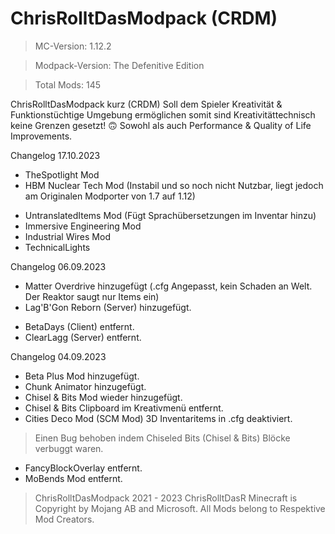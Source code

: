 # ChrisRolltDasModpack (CRDM)
> MC-Version: 1.12.2

> Modpack-Version: The Defenitive Edition

> Total Mods: 145 

ChrisRolltDasModpack kurz (CRDM)
Soll dem Spieler Kreativität & Funktionstüchtige Umgebung ermöglichen somit sind Kreativitättechnisch keine Grenzen gesetzt! 🙃
Sowohl als auch Performance & Quality of Life Improvements.

Changelog 17.10.2023
- TheSpotlight Mod
- HBM Nuclear Tech Mod (Instabil und so noch nicht Nutzbar, liegt jedoch am Originalen Modporter von 1.7 auf 1.12)
+ UntranslatedItems Mod (Fügt Sprachübersetzungen im Inventar hinzu)
+ Immersive Engineering Mod
+ Industrial Wires Mod
+ TechnicalLights

Changelog 06.09.2023
+ Matter Overdrive hinzugefügt (.cfg Angepasst, kein Schaden an Welt. Der Reaktor saugt nur Items ein)
+ Lag'B'Gon Reborn (Server) hinzugefügt.
- BetaDays (Client) entfernt.
- ClearLagg (Server) entfernt.

Changelog 04.09.2023
+ Beta Plus Mod hinzugefügt.
+ Chunk Animator hinzugefügt.
+ Chisel & Bits Mod wieder hinzugefügt.
+ Chisel & Bits Clipboard im Kreativmenü entfernt.
+ Cities Deco Mod (SCM Mod) 3D Inventaritems in .cfg deaktiviert.
> Einen Bug behoben indem Chiseled Bits (Chisel & Bits) Blöcke verbuggt waren.
- FancyBlockOverlay entfernt.
- MoBends Mod entfernt.

> ChrisRolltDasModpack 2021 - 2023 ChrisRolltDasR
> Minecraft is Copyright by Mojang AB and Microsoft.
> All Mods belong to Respektive Mod Creators.
